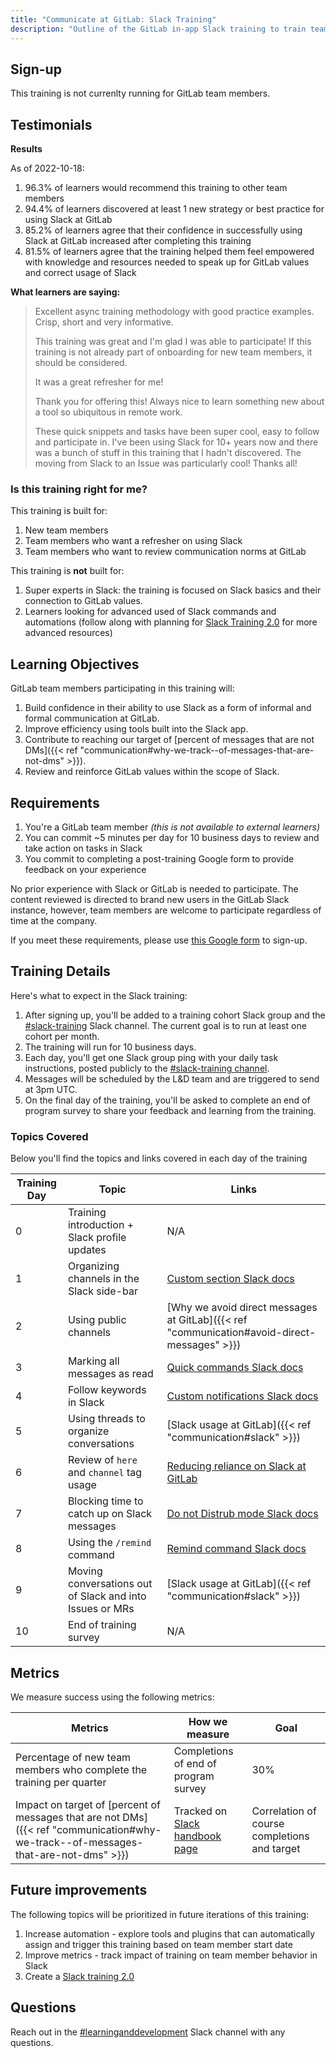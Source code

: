```yaml
---
title: "Communicate at GitLab: Slack Training"
description: "Outline of the GitLab in-app Slack training to train team members on key communication norms at GitLab"
---
```


## Sign-up

This training is not currenlty running for GitLab team members.

## Testimonials

**Results**

As of 2022-10-18:

1. 96.3% of learners would recommend this training to other team members
1. 94.4% of learners discovered at least 1 new strategy or best practice for using Slack at GitLab
1. 85.2% of learners agree that their confidence in successfully using Slack at GitLab increased after completing this training
1. 81.5% of learners agree that the training helped them feel empowered with knowledge and resources needed to speak up for GitLab values and correct usage of Slack

**What learners are saying:**

> Excellent async training methodology with good practice examples. Crisp, short and very informative.
>
>This training was great and I'm glad I was able to participate! If this training is not already part of onboarding for new team members, it should be considered.
>
>It was a great refresher for me!
>
>Thank you for offering this! Always nice to learn something new about a tool so ubiquitous in remote work.
>
>These quick snippets and tasks have been super cool, easy to follow and participate in. I've been using Slack for 10+ years now and there was a bunch of stuff in this training that I hadn't discovered. The moving from Slack to an Issue was particularly cool! Thanks all!

### Is this training right for me?

This training is built for:

1. New team members
1. Team members who want a refresher on using Slack
1. Team members who want to review communication norms at GitLab

This training is **not** built for:

1. Super experts in Slack: the training is focused on Slack basics and their connection to GitLab values.
1. Learners looking for advanced used of Slack commands and automations (follow along with planning for [Slack Training 2.0](https://gitlab.com/gitlab-com/people-group/learning-development/general/-/issues/356) for more advanced resources)

## Learning Objectives

GitLab team members participating in this training will:

1. Build confidence in their ability to use Slack as a form of informal and formal communication at GitLab.
1. Improve efficiency using tools built into the Slack app.
1. Contribute to reaching our target of [percent of messages that are not DMs]({{< ref "communication#why-we-track--of-messages-that-are-not-dms" >}}).
1. Review and reinforce GitLab values within the scope of Slack.

## Requirements

1. You're a GitLab team member *(this is not available to external learners)*
1. You can commit ~5 minutes per day for 10 business days to review and take action on tasks in Slack
1. You commit to completing a post-training Google form to provide feedback on your experience

No prior experience with Slack or GitLab is needed to participate. The content reviewed is directed to brand new users in the GitLab Slack instance, however, team members are welcome to participate regardless of time at the company.

If you meet these requirements, please use [this Google form](https://docs.google.com/forms/d/e/1FAIpQLSe1pBLLFYOuoAyKssl9BtVGNlQXP08YYcudrlsKu0lic6apWQ/viewform?usp=sf_link) to sign-up.

## Training Details

Here's what to expect in the Slack training:

1. After signing up, you'll be added to a training cohort Slack group and the [#slack-training](https://app.slack.com/client/T02592416/C02MX7LTXK9) Slack channel. The current goal is to run at least one cohort per month.
1. The training will run for 10 business days.
1. Each day, you'll get one Slack group ping with your daily task instructions, posted publicly to the [#slack-training channel](https://app.slack.com/client/T02592416/C02MX7LTXK9/thread/G018JT50VH7-1641496150.005700).
1. Messages will be scheduled by the L&D team and are triggered to send at 3pm UTC.
1. On the final day of the training, you'll be asked to complete an end of program survey to share your feedback and learning from the training.

### Topics Covered

Below you'll find the topics and links covered in each day of the training

| Training Day | Topic | Links |
| ----- | ----- | ---------- |
| 0 | Training introduction + Slack profile updates | N/A |
| 1 | Organizing channels in the Slack side-bar | [Custom section Slack docs](https://slack.com/help/articles/360043207674-Organize-your-sidebar-with-custom-sections) |
| 2 | Using public channels |[Why we avoid direct messages at GitLab]({{< ref "communication#avoid-direct-messages" >}})|
| 3 | Marking all messages as read | [Quick commands Slack docs](https://slack.com/help/articles/201374536-Slack-keyboard-shortcuts) |
| 4 | Follow keywords in Slack | [Custom notifications Slack docs](https://slack.com/help/articles/4412437167251-Get-notified-about-topics-you-care-about) |
| 5 | Using threads to organize conversations | [Slack usage at GitLab]({{< ref "communication#slack" >}}) |
| 6 | Review of `here` and `channel` tag usage | [Reducing reliance on Slack at GitLab](/handbook/company/culture/all-remote/asynchronous) |
| 7 | Blocking time to catch up on Slack messages | [Do not Distrub mode Slack docs](https://slack.com/help/articles/214908388-Pause-notifications-with-Do-Not-Disturb#set-a-dnd-schedule) |
| 8 | Using the `/remind` command | [Remind command Slack docs](https://slack.com/help/articles/208423427-Set-a-reminder)|
| 9 | Moving conversations out of Slack and into Issues or MRs | [Slack usage at GitLab]({{< ref "communication#slack" >}}) |
| 10 | End of training survey | N/A |

## Metrics

We measure success using the following metrics:

| Metrics | How we measure | Goal |
| ----- | ----- | ----- |
| Percentage of new team members who complete the training per quarter | Completions of end of program survey | 30% |
| Impact on target of [percent of messages that are not DMs]({{< ref "communication#why-we-track--of-messages-that-are-not-dms" >}}) | Tracked on [Slack handbook page](/handbook/communication/#why-we-track--of-messages-that-are-not-dms) | Correlation of course completions and target |

## Future improvements

The following topics will be prioritized in future iterations of this training:

1. Increase automation - explore tools and plugins that can automatically assign and trigger this training based on team member start date
1. Improve metrics - track impact of training on team member behavior in Slack
1. Create a [Slack training 2.0](https://gitlab.com/gitlab-com/people-group/learning-development/general/-/issues/356)

## Questions

Reach out in the [#learninganddevelopment](https://app.slack.com/client/T02592416/CMRAWQ97W) Slack channel with any questions.
